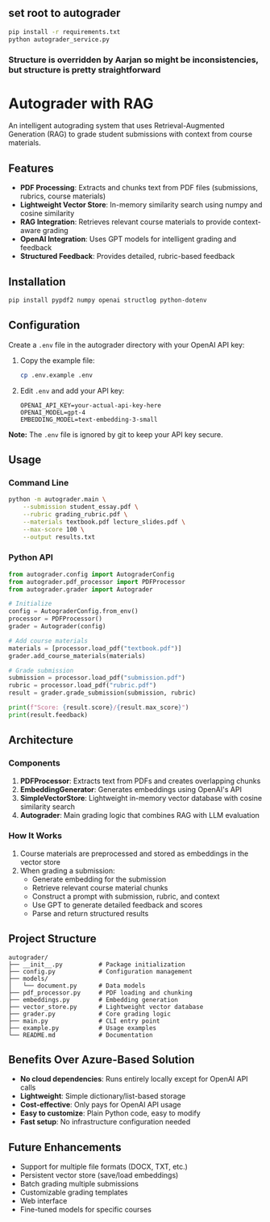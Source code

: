 ## set root to autograder 
```bash
pip install -r requirements.txt
python autograder_service.py
```
### Structure is overridden by Aarjan so might be inconsistencies, but structure is pretty straightforward 



# Autograder with RAG

An intelligent autograding system that uses Retrieval-Augmented Generation (RAG) to grade student submissions with context from course materials.

## Features

- **PDF Processing**: Extracts and chunks text from PDF files (submissions, rubrics, course materials)
- **Lightweight Vector Store**: In-memory similarity search using numpy and cosine similarity
- **RAG Integration**: Retrieves relevant course materials to provide context-aware grading
- **OpenAI Integration**: Uses GPT models for intelligent grading and feedback
- **Structured Feedback**: Provides detailed, rubric-based feedback

## Installation

```bash
pip install pypdf2 numpy openai structlog python-dotenv
```

## Configuration

Create a `.env` file in the autograder directory with your OpenAI API key:

1. Copy the example file:
   ```bash
   cp .env.example .env
   ```

2. Edit `.env` and add your API key:
   ```
   OPENAI_API_KEY=your-actual-api-key-here
   OPENAI_MODEL=gpt-4
   EMBEDDING_MODEL=text-embedding-3-small
   ```

**Note:** The `.env` file is ignored by git to keep your API key secure.

## Usage

### Command Line

```bash
python -m autograder.main \
    --submission student_essay.pdf \
    --rubric grading_rubric.pdf \
    --materials textbook.pdf lecture_slides.pdf \
    --max-score 100 \
    --output results.txt
```

### Python API

```python
from autograder.config import AutograderConfig
from autograder.pdf_processor import PDFProcessor
from autograder.grader import Autograder

# Initialize
config = AutograderConfig.from_env()
processor = PDFProcessor()
grader = Autograder(config)

# Add course materials
materials = [processor.load_pdf("textbook.pdf")]
grader.add_course_materials(materials)

# Grade submission
submission = processor.load_pdf("submission.pdf")
rubric = processor.load_pdf("rubric.pdf")
result = grader.grade_submission(submission, rubric)

print(f"Score: {result.score}/{result.max_score}")
print(result.feedback)
```

## Architecture

### Components

1. **PDFProcessor**: Extracts text from PDFs and creates overlapping chunks
2. **EmbeddingGenerator**: Generates embeddings using OpenAI's API
3. **SimpleVectorStore**: Lightweight in-memory vector database with cosine similarity search
4. **Autograder**: Main grading logic that combines RAG with LLM evaluation

### How It Works

1. Course materials are preprocessed and stored as embeddings in the vector store
2. When grading a submission:
   - Generate embedding for the submission
   - Retrieve relevant course material chunks
   - Construct a prompt with submission, rubric, and context
   - Use GPT to generate detailed feedback and scores
   - Parse and return structured results

## Project Structure

```
autograder/
├── __init__.py          # Package initialization
├── config.py            # Configuration management
├── models/
│   └── document.py      # Data models
├── pdf_processor.py     # PDF loading and chunking
├── embeddings.py        # Embedding generation
├── vector_store.py      # Lightweight vector database
├── grader.py            # Core grading logic
├── main.py              # CLI entry point
├── example.py           # Usage examples
└── README.md            # Documentation
```

## Benefits Over Azure-Based Solution

- **No cloud dependencies**: Runs entirely locally except for OpenAI API calls
- **Lightweight**: Simple dictionary/list-based storage
- **Cost-effective**: Only pays for OpenAI API usage
- **Easy to customize**: Plain Python code, easy to modify
- **Fast setup**: No infrastructure configuration needed

## Future Enhancements

- Support for multiple file formats (DOCX, TXT, etc.)
- Persistent vector store (save/load embeddings)
- Batch grading multiple submissions
- Customizable grading templates
- Web interface
- Fine-tuned models for specific courses

